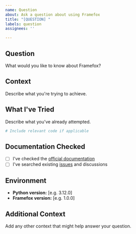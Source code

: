 ```yaml
---
name: Question
about: Ask a question about using Framefox
title: "[QUESTION] "
labels: question
assignees: ''

---
```


## Question
What would you like to know about Framefox?

## Context
Describe what you're trying to achieve.

## What I've Tried
Describe what you've already attempted.

```python
# Include relevant code if applicable
```

## Documentation Checked
- [ ] I've checked the [official documentation](https://soma-smart.github.io/doc-framefox/)
- [ ] I've searched existing [issues](../../issues) and discussions

## Environment
- **Python version:** [e.g. 3.12.0]
- **Framefox version:** [e.g. 1.0.0]

## Additional Context
Add any other context that might help answer your question.